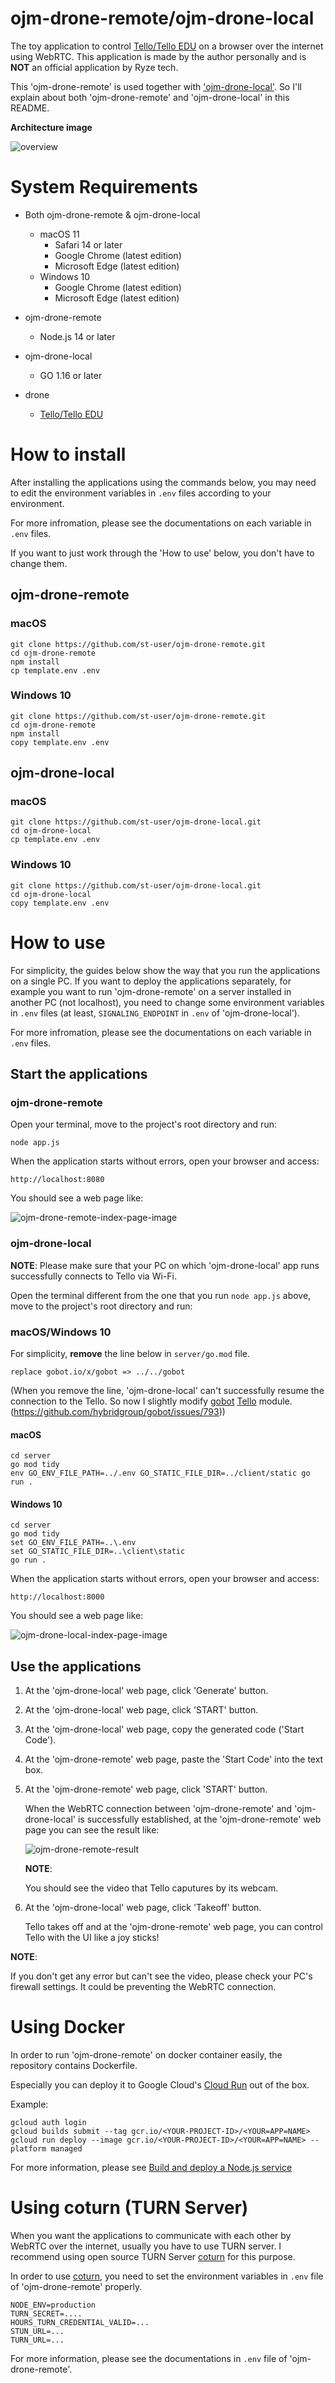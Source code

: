 # ojm-drone-remote/ojm-drone-local

The toy application to control [Tello/Tello EDU](https://www.ryzerobotics.com/jp/tello) on a browser over the internet using WebRTC.
This application is made by the author personally and is **NOT** an official application by Ryze tech. 

This 'ojm-drone-remote' is used together with ['ojm-drone-local'](https://github.com/st-user/ojm-drone-local). So I'll explain about both 'ojm-drone-remote' and 'ojm-drone-local' in this README.


**Architecture image**

![overview](./README-images/ojm-drone-arch-overview.png)



# System Requirements

 - Both ojm-drone-remote & ojm-drone-local

    - macOS 11
      - Safari 14 or later
      - Google Chrome (latest edition)
      - Microsoft Edge (latest edition)
    - Windows 10
      - Google Chrome (latest edition)
      - Microsoft Edge (latest edition)

 - ojm-drone-remote
    - Node.js 14 or later

 - ojm-drone-local
    - GO 1.16 or later

 - drone
    - [Tello/Tello EDU](https://www.ryzerobotics.com/jp/tello)


# How to install

After installing the applications using the commands below, you may need to edit the environment variables in `.env` files according to your environment.

For more infromation, please see the documentations on each variable in `.env` files.

If you want to just work through the 'How to use' below, you don't have to change them.

## ojm-drone-remote

### macOS
```
git clone https://github.com/st-user/ojm-drone-remote.git
cd ojm-drone-remote
npm install
cp template.env .env
```

### Windows 10
```
git clone https://github.com/st-user/ojm-drone-remote.git
cd ojm-drone-remote
npm install
copy template.env .env
```

## ojm-drone-local

### macOS

```
git clone https://github.com/st-user/ojm-drone-local.git
cd ojm-drone-local
cp template.env .env
```

### Windows 10

```
git clone https://github.com/st-user/ojm-drone-local.git
cd ojm-drone-local
copy template.env .env
```

# How to use

For simplicity, the guides below show the way that you run the applications on a single PC.
If you want to deploy the applications separately, for example you want to run 'ojm-drone-remote' on a server installed in another PC (not localhost), you need to change some environment variables in `.env` files
(at least, `SIGNALING_ENDPOINT` in `.env` of 'ojm-drone-local').

For more infromation, please see the documentations on each variable in `.env` files.

## Start the applications

### ojm-drone-remote

Open your terminal, move to the project's root directory and run:

```
node app.js
```

When the application starts without errors, open your browser and access:

```
http://localhost:8080
```

You should see a web page like:

![ojm-drone-remote-index-page-image](./README-images/ojm-drone-remote_1.png)


### ojm-drone-local

**NOTE**: Please make sure that your PC on which 'ojm-drone-local' app runs successfully connects to Tello via Wi-Fi.

Open the terminal different from the one that you run `node app.js` above, move to the project's root directory and run:


### macOS/Windows 10

For simplicity, **remove** the line below in `server/go.mod` file.

```
replace gobot.io/x/gobot => ../../gobot
```
(When you remove the line, 'ojm-drone-local' can't successfully resume the connection to the Tello. So now I slightly modify [gobot](https://github.com/hybridgroup/gobot/) [Tello](https://github.com/hybridgroup/gobot/tree/release/platforms/dji/tello) module. (https://github.com/hybridgroup/gobot/issues/793))


#### macOS

```
cd server
go mod tidy
env GO_ENV_FILE_PATH=../.env GO_STATIC_FILE_DIR=../client/static go run .
```

#### Windows 10

```
cd server
go mod tidy
set GO_ENV_FILE_PATH=..\.env
set GO_STATIC_FILE_DIR=..\client\static
go run .
```

When the application starts without errors, open your browser and access:

```
http://localhost:8000
```

You should see a web page like:

![ojm-drone-local-index-page-image](./README-images/ojm-drone-local_1.png)

## Use the applications


1. At the 'ojm-drone-local' web page, click 'Generate' button.
2. At the 'ojm-drone-local' web page, click 'START' button.
3. At the 'ojm-drone-local' web page, copy the generated code ('Start Code').
4. At the 'ojm-drone-remote' web page, paste the 'Start Code' into the text box.
5. At the 'ojm-drone-remote' web page, click 'START' button.

   When the WebRTC connection between 'ojm-drone-remote' and 'ojm-drone-local' is successfully established, at the 'ojm-drone-remote' web page you can see the result like:

   ![ojm-drone-remote-result](./README-images/ojm-drone-remote_2.png)

   **NOTE**:
   
   You should see the video that Tello caputures by its webcam.



6. At the 'ojm-drone-local' web page, click 'Takeoff' button.

   Tello takes off and at the 'ojm-drone-remote' web page, you can control Tello with the UI like a joy sticks!


**NOTE**:

If you don't get any error but can't see the video, please check your PC's firewall settings. It could be preventing the WebRTC connection.


# Using Docker

In order to run 'ojm-drone-remote' on docker container easily, the repository contains Dockerfile.

Especially you can deploy it to Google Cloud's [Cloud Run](https://cloud.google.com/run/) out of the box.

Example:

```
gcloud auth login
gcloud builds submit --tag gcr.io/<YOUR-PROJECT-ID>/<YOUR=APP=NAME>
gcloud run deploy --image gcr.io/<YOUR-PROJECT-ID>/<YOUR=APP=NAME> --platform managed
```

For more information, please see [Build and deploy a Node.js service](https://cloud.google.com/run/docs/quickstarts/build-and-deploy/nodejs)

# Using coturn (TURN Server)

When you want the applications to communicate with each other by WebRTC over the internet, usually you have to use TURN server.
I recommend using open source TURN Server [coturn](https://github.com/coturn/coturn) for this purpose.

In order to use [coturn](https://github.com/coturn/coturn), you need to set the environment variables in `.env` file of 'ojm-drone-remote' properly.

```
NODE_ENV=production
TURN_SECRET=....
HOURS_TURN_CREDENTIAL_VALID=...
STUN_URL=...
TURN_URL=...
```

For more information, please see the documentations in `.env` file of 'ojm-drone-remote'.